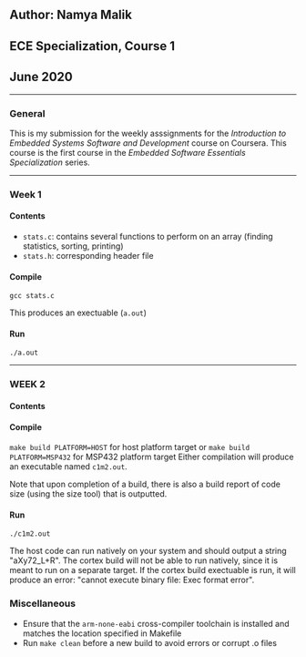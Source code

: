 ## Author: Namya Malik  
## ECE Specialization, Course 1  
## June 2020
______________________________________________

### General
This is my submission for the weekly asssignments for the *Introduction to Embedded Systems Software and Development* course on Coursera. This course is the first course in the *Embedded Software Essentials Specialization* series.
______________________________________________

### Week 1

#### Contents
* `stats.c`: contains several functions to perform on an array (finding statistics, sorting, printing)
* `stats.h`: corresponding header file

#### Compile
`gcc stats.c`  

This produces an exectuable (`a.out`)

#### Run
`./a.out`
______________________________________________

### WEEK 2

#### Contents

#### Compile
`make build PLATFORM=HOST` for host platform target
or
`make build PLATFORM=MSP432` for MSP432 platform target
Either compilation will produce an executable named `c1m2.out`.

Note that upon completion of a build, there is also a build report of code size (using the size tool) that is outputted.

#### Run
`./c1m2.out`

The host code can run natively on your system and should output a string "aXy72_L+R". The cortex build will not be able to run natively, since it is meant to run on a separate target. If the cortex build exectuable is run, it will produce an error: "cannot execute binary file: Exec format error".

### Miscellaneous
* Ensure that the `arm-none-eabi` cross-compiler toolchain is installed and matches the location specified in Makefile
* Run `make clean` before a new build to avoid errors or corrupt .o files
